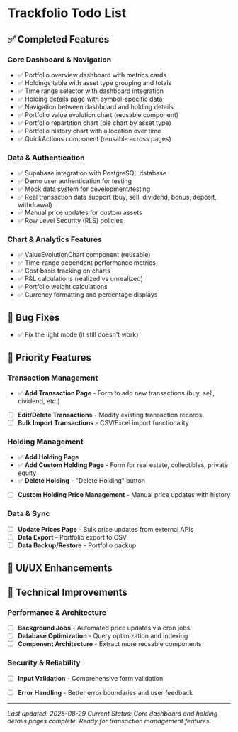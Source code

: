 # Trackfolio Todo List

## ✅ Completed Features

### Core Dashboard & Navigation
- ✅ Portfolio overview dashboard with metrics cards
- ✅ Holdings table with asset type grouping and totals  
- ✅ Time range selector with dashboard integration
- ✅ Holding details page with symbol-specific data
- ✅ Navigation between dashboard and holding details
- ✅ Portfolio value evolution chart (reusable component)
- ✅ Portfolio repartition chart (pie chart by asset type)
- ✅ Portfolio history chart with allocation over time
- ✅ QuickActions component (reusable across pages)

### Data & Authentication
- ✅ Supabase integration with PostgreSQL database
- ✅ Demo user authentication for testing
- ✅ Mock data system for development/testing
- ✅ Real transaction data support (buy, sell, dividend, bonus, deposit, withdrawal)
- ✅ Manual price updates for custom assets
- ✅ Row Level Security (RLS) policies

### Chart & Analytics Features
- ✅ ValueEvolutionChart component (reusable)
- ✅ Time-range dependent performance metrics
- ✅ Cost basis tracking on charts
- ✅ P&L calculations (realized vs unrealized)
- ✅ Portfolio weight calculations
- ✅ Currency formatting and percentage displays

## 🐛 Bug Fixes

- ✅ Fix the light mode (it still doesn't work)

## 🎯 Priority Features

### Transaction Management
- ✅ **Add Transaction Page** - Form to add new transactions (buy, sell, dividend, etc.)
- [ ] **Edit/Delete Transactions** - Modify existing transaction records
- [ ] **Bulk Import Transactions** - CSV/Excel import functionality

### Holding Management  
- ✅ **Add Holding Page**
- ✅ **Add Custom Holding Page** - Form for real estate, collectibles, private equity
- ✅ **Delete Holding** - "Delete Holding" button
- [ ] **Custom Holding Price Management** - Manual price updates with history

### Data & Sync
- [ ] **Update Prices Page** - Bulk price updates from external APIs
- [ ] **Data Export** - Portfolio export to CSV
- [ ] **Data Backup/Restore** - Portfolio backup

## 🎨 UI/UX Enhancements

## 🔧 Technical Improvements

### Performance & Architecture
- [ ] **Background Jobs** - Automated price updates via cron jobs
- [ ] **Database Optimization** - Query optimization and indexing
- [ ] **Component Architecture** - Extract more reusable components

### Security & Reliability  
- [ ] **Input Validation** - Comprehensive form validation
- [ ] **Error Handling** - Better error boundaries and user feedback


---

*Last updated: 2025-08-29*
*Current Status: Core dashboard and holding details pages complete. Ready for transaction management features.*
